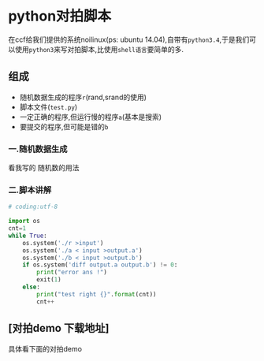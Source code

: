 # python对拍脚本

在ccf给我们提供的系统noilinux(ps: ubuntu 14.04),自带有`python3.4`,于是我们可以使用`python3`来写对拍脚本,比使用`shell语言`要简单的多.


## 组成

 - 随机数据生成的程序`r`(rand,srand的使用)
 - 脚本文件(`test.py`)
 - 一定正确的程序,但运行慢的程序`a`(基本是搜索)
 - 要提交的程序,但可能是错的`b`

### 一.随机数据生成
    
看我写的 随机数的用法

### 二.脚本讲解

```python
# coding:utf-8

import os
cnt=1
while True:
    os.system('./r >input')
    os.system('./a < input >output.a')
    os.system('./b < input >output.b')
    if os.system('diff output.a output.b') != 0:
        print("error ans !")
        exit(1)
    else:
        print("test right {}".format(cnt))
        cnt++
```


## [对拍demo 下载地址]

具体看下面的对拍demo
